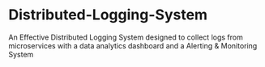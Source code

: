 # Distributed-Logging-System
An Effective Distributed Logging System designed to collect logs from microservices with a data analytics dashboard and a Alerting &amp; Monitoring System
